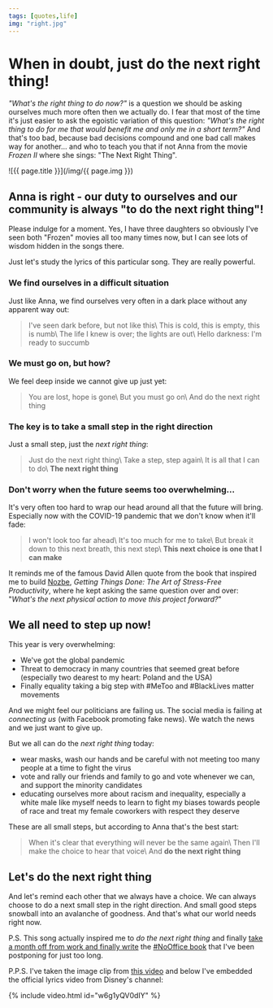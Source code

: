 ```yaml
---
tags: [quotes,life]
img: "right.jpg"
---
```


# When in doubt, just do the next right thing!

*"What's the right thing to do now?"* is a question we should be asking ourselves much more often then we actually do. I fear that most of the time it's just easier to ask the egoistic variation of this question: *"What's the right thing to do for me that would benefit me and only me in a short term?"* And that's too bad, because bad decisions compound and one bad call makes way for another... and who to teach you that if not Anna from the movie *Frozen II* where she sings: "The Next Right Thing".

<!--More-->

![{{ page.title }}](/img/{{ page.img }})

## Anna is right - our duty to ourselves and our community is always "to do the next right thing"!

Please indulge for a moment. Yes, I have three daughters so obviously I've seen both "Frozen" movies all too many times now, but I can see lots of wisdom hidden in the songs there.

Just let's study the lyrics of this particular song. They are really powerful.

### We find ourselves in a difficult situation

Just like Anna, we find ourselves very often in a dark place without any apparent way out:

> I've seen dark before, but not like this\\
> This is cold, this is empty, this is numb\\
> The life I knew is over; the lights are out\\
> Hello darkness: I'm ready to succumb

### We must go on, but how?

We feel deep inside we cannot give up just yet:

> You are lost, hope is gone\\
> But you must go on\\
> And do the next right thing

### The key is to take a small step in the right direction

Just a small step, just the *next right thing*:

> Just do the next right thing\\
> Take a step, step again\\
> It is all that I can to do\\
> **The next right thing**

### Don't worry when the future seems too overwhelming...

It's very often too hard to wrap our head around all that the future will bring. Especially now with the COVID-19 pandemic that we don't know when it'll fade:

> I won't look too far ahead\\
> It's too much for me to take\\
> But break it down to this next breath, this next step\\
> **This next choice is one that I can make**

It reminds me of the famous David Allen quote from the book that inspired me to build [Nozbe][n], *Getting Things Done: The Art of Stress-Free Productivity*, where he kept asking the same question over and over: "*What's the next physical action to move this project forward?*"

## We all need to step up now!

This year is very overwhelming:

- We've got the global pandemic
- Threat to democracy in many countries that seemed great before (especially two dearest to my heart: Poland and the USA)
- Finally equality taking a big step with #MeToo and #BlackLives matter movements

And we might feel our politicians are failing us. The social media is failing at *connecting us* (with Facebook promoting fake news). We watch the news and we just want to give up.

But we all can do the *next right thing* today:

- wear masks, wash our hands and be careful with not meeting too many people at a time to fight the virus
- vote and rally our friends and family to go and vote whenever we can, and support the minority candidates
- educating ourselves more about racism and inequality, especially a white male like myself needs to learn to fight my biases towards people of race and treat my female coworkers with respect they deserve

These are all small steps, but according to Anna that's the best start:

> When it's clear that everything will never be the same again\\
> Then I'll make the choice to hear that voice\\
> And **do the next right thing**

## Let's do the next right thing

And let's remind each other that we always have a choice. We can always choose to do a next small step in the right direction. And small good steps snowball into an avalanche of goodness. And that's what our world needs right now.

P.S. This song actually inspired me to *do the next right thing* and finally [take a month off from work and finally write](/nooffice-writing/) the [#NoOffice book](https://NoOffice.org/book) that I've been postponing for just too long.

P.P.S. I've taken the image clip from [this video](https://www.youtube.com/watch?v=gyFub7IuoJQ) and below I've embedded the official lyrics video from Disney's channel:

{% include video.html id="w6g1yQV0dIY" %}

[n]: https://michael.gratis/nozbe